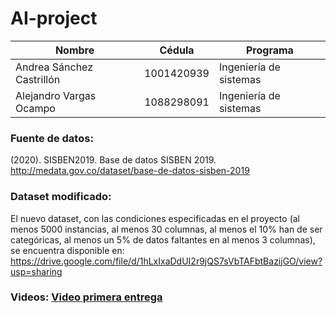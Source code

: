 # AI-project
| Nombre | Cédula | Programa |
|----------|----------|----------|
| Andrea Sánchez Castrillón| 1001420939 | Ingeniería de sistemas   |
| Alejandro Vargas Ocampo   | 1088298091   | Ingeniería de sistemas   |
### Fuente de datos:
(2020). SISBEN2019. Base de datos SISBEN 2019. http://medata.gov.co/dataset/base-de-datos-sisben-2019
### Dataset modificado:
El nuevo dataset, con las condiciones especificadas en el proyecto (al menos 5000
instancias, al menos 30 columnas, al menos el 10% han de ser categóricas, al
menos un 5% de datos faltantes en al menos 3 columnas), se encuentra disponible en: https://drive.google.com/file/d/1hLxIxaDdUI2r9jQS7sVbTAFbtBazijGO/view?usp=sharing
### Videos: [Video primera entrega](https://youtu.be/SFNET_DxNPM) 

